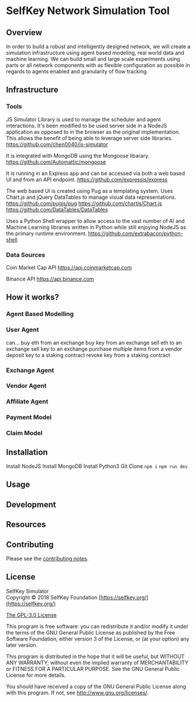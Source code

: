 # SelfKey Network Simulation Tool

## Overview

In order to build a robust and intelligently designed network, we will create a simulation infrastructure using agent based modeling, real world data and machine learning.  We can build small and large scale experiments using parts or all network components with as flexible configuration as possible in regards to agents enabled and granularity of flow tracking.  

## Infrastructure

### Tools

JS Simulator Library is used to manage the scheduler and agent interactions.  It's been modified to be used server side in a NodeJS application as opposed to in the browser as the original implementation.  This allows the benefit of being able to leverage server side libraries. 
https://github.com/chen0040/js-simulator

It is integrated with MongoDB using the Mongoose libarary.  
https://github.com/Automattic/mongoose

It is running in an Express app and can be accessed via both a web based UI and from an API endpoint.
https://github.com/expressjs/express

The web based UI is created using Pug as a templating system.  Uses Chart.js and jQuery DataTables to manage visual data representations.
https://github.com/pugjs/pug
https://github.com/chartjs/Chart.js
https://github.com/DataTables/DataTables

Uses a Python Shell wrapper to allow access to the vast number of AI and Machine Learning libraries written in Python while still enjoying NodeJS as the primary runtime environment.
https://github.com/extrabacon/python-shell

### Data Sources

Coin Market Cap API
https://api.coinmarketcap.com

Binance API
https://api.binance.com


## How it works?

### Agent Based Modelling


### User Agent

can...
buy eth from an exchange
buy key from an exchange
sell eth to an exchange
sell key to an exchange
purchase multiple items from a vendor
deposit key to a staking contract
revoke key from a staking contract

### Exchange Agent


### Vendor Agent


### Affiliate Agent

### Payment Model

### Claim Model


## Installation

Install NodeJS
Install MongoDB
Install Python3
Git Clone
`npm i`
`npm run dev`


## Usage


## Development


## Resources


## Contributing

Please see the [contributing notes](CONTRIBUTING.md).

## License
SelfKey Simulator    
Copyright © 2018 SelfKey Foundation [https://selfkey.org/](https://selfkey.org/)

[The GPL-3.0 License](http://opensource.org/licenses/GPL-3.0)

This program is free software: you can redistribute it and/or modify
it under the terms of the GNU General Public License as published by
the Free Software Foundation, either version 3 of the License, or
(at your option) any later version.

This program is distributed in the hope that it will be useful,
but WITHOUT ANY WARRANTY; without even the implied warranty of
MERCHANTABILITY or FITNESS FOR A PARTICULAR PURPOSE.  See the
GNU General Public License for more details.

You should have received a copy of the GNU General Public License
along with this program.  If not, see <http://www.gnu.org/licenses/>.
